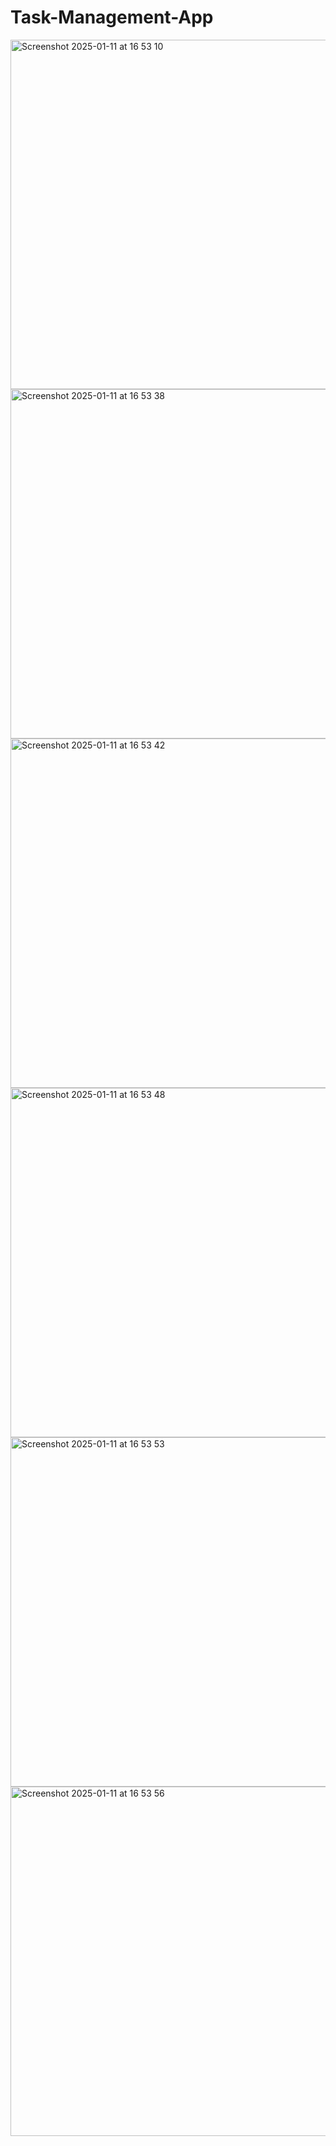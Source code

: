 # Task-Management-App

<img width="559" alt="Screenshot 2025-01-11 at 16 53 10" src="https://github.com/user-attachments/assets/9a73adc0-756d-4c6e-b9eb-ba602d375425" />
<img width="559" alt="Screenshot 2025-01-11 at 16 53 38" src="https://github.com/user-attachments/assets/06c30048-717d-4e88-a465-09dd7773317d" />
<img width="559" alt="Screenshot 2025-01-11 at 16 53 42" src="https://github.com/user-attachments/assets/7e8c2d4d-26eb-4fec-8932-503e16eec010" />
<img width="559" alt="Screenshot 2025-01-11 at 16 53 48" src="https://github.com/user-attachments/assets/34bdeb56-a719-4f71-803f-13cb16ae3109" />
<img width="559" alt="Screenshot 2025-01-11 at 16 53 53" src="https://github.com/user-attachments/assets/3c09de0f-93ec-4552-99a5-622735e7f910" />
<img width="559" alt="Screenshot 2025-01-11 at 16 53 56" src="https://github.com/user-attachments/assets/5d8973fd-0812-4dc6-9929-81a104e40428" />
